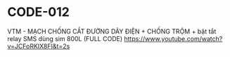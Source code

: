 # CODE-012
VTM - MẠCH CHỐNG CẮT ĐƯỜNG DÂY ĐIỆN + CHỐNG TRỘM + bật tắt relay SMS dùng sim 800L (FULL CODE)
https://www.youtube.com/watch?v=JCFoRKIX8FI&t=2s
